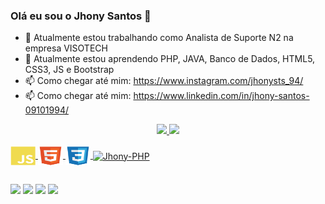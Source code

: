 ### Olá eu sou o Jhony Santos 👋


- 🔭 Atualmente estou trabalhando como Analista de Suporte N2 na empresa VISOTECH
- 🌱 Atualmente estou aprendendo PHP, JAVA, Banco de Dados, HTML5, CSS3, JS e Bootstrap
- 📫 Como chegar até mim: https://www.instagram.com/jhonysts_94/
- 📫 Como chegar até mim: https://www.linkedin.com/in/jhony-santos-09101994/

<div align="center">
  <a href="https://github.com/jhonysantos">
  <img height="180em" src="https://github-readme-stats.vercel.app/api?username=jhonysantos&show_icons=true&theme=dark&include_all_commits=true&count_private=true"/>
  <img height="180em" src="https://github-readme-stats.vercel.app/api/top-langs/?username=jhonysantos&layout=compact&langs_count=7&theme=dark"/>
</div>
<div style="display: inline_block"><br>
  <img align="center" alt="Jhony-Js" height="30" width="40" src="https://raw.githubusercontent.com/devicons/devicon/master/icons/javascript/javascript-plain.svg">
  <img align="center" alt="Jhony-HTML" height="30" width="40" src="https://raw.githubusercontent.com/devicons/devicon/master/icons/html5/html5-original.svg">
  <img align="center" alt="Jhony-CSS" height="30" width="40" src="https://raw.githubusercontent.com/devicons/devicon/master/icons/css3/css3-original.svg">
  <img align="center" alt="Jhony-PHP" height="60" width="70" src="https://cdn.jsdelivr.net/gh/devicons/devicon/icons/php/php-original.svg" />
  
  ##
 
<div> 
  <a href="https://www.youtube.com/c/JhonySantos" target="_blank"><img src="https://img.shields.io/badge/YouTube-FF0000?style=for-the-badge&logo=youtube&logoColor=white" target="_blank"></a>
  <a href="https://www.instagram.com/jhonysts_94/" target="_blank"><img src="https://img.shields.io/badge/-Instagram-%23E4405F?style=for-the-badge&logo=instagram&logoColor=white" target="_blank"></a>
  <a href = "mailto:jhony.cemi@gmail.com"><img src="https://img.shields.io/badge/-Gmail-%23333?style=for-the-badge&logo=gmail&logoColor=white" target="_blank"></a>
  <a href="https://www.linkedin.com/in/jhony-santos-09101994/" target="_blank"><img src="https://img.shields.io/badge/-LinkedIn-%230077B5?style=for-the-badge&logo=linkedin&logoColor=white" target="_blank"></a> 
        

  
  </div>
